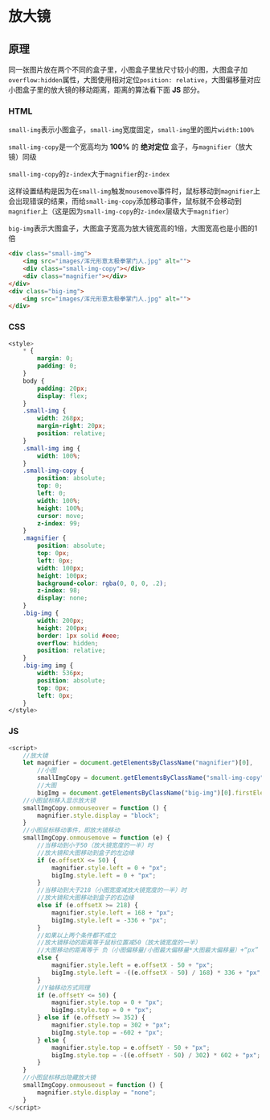 # 放大镜

## 原理

同一张图片放在两个不同的盒子里，小图盒子里放尺寸较小的图，大图盒子加`overflow:hidden`属性，大图使用相对定位`position: relative`，大图偏移量对应小图盒子里的放大镜的移动距离，距离的算法看下面 **JS** 部分。

### HTML

`small-img`表示小图盒子，`small-img`宽度固定，`small-img`里的图片`width:100%`

`small-img-copy`是一个宽高均为 **100%** 的 **绝对定位** 盒子，与`magnifier`（放大镜）同级

`small-img-copy`的`z-index`大于`magnifier`的`z-index`

这样设置结构是因为在`small-img`触发`mousemove`事件时，鼠标移动到`magnifier`上会出现错误的结果，而给`small-img-copy`添加移动事件，鼠标就不会移动到`magnifier`上（这是因为`small-img-copy`的`z-index`层级大于`magnifier`）

`big-img`表示大图盒子，大图盒子宽高为放大镜宽高的1倍，大图宽高也是小图的1倍

```html
<div class="small-img">
    <img src="images/浑元形意太极拳掌门人.jpg" alt="">
    <div class="small-img-copy"></div>
    <div class="magnifier"></div>
</div>
<div class="big-img">
    <img src="images/浑元形意太极拳掌门人.jpg" alt="">
</div>
```

### CSS

```css
<style>
    * {
        margin: 0;
        padding: 0;
    }
    body {
        padding: 20px;
        display: flex;
    }
    .small-img {
        width: 268px;
        margin-right: 20px;
        position: relative;
    }
    .small-img img {
        width: 100%;
    }
    .small-img-copy {
        position: absolute;
        top: 0;
        left: 0;
        width: 100%;
        height: 100%;
        cursor: move;
        z-index: 99;
    }
    .magnifier {
        position: absolute;
        top: 0px;
        left: 0px;
        width: 100px;
        height: 100px;
        background-color: rgba(0, 0, 0, .2);
        z-index: 98;
        display: none;
    }
    .big-img {
        width: 200px;
        height: 200px;
        border: 1px solid #eee;
        overflow: hidden;
        position: relative;
    }
    .big-img img {
        width: 536px;
        position: absolute;
        top: 0px;
        left: 0px;
    }
</style>
```

### JS

```javascript
<script>
    //放大镜
    let magnifier = document.getElementsByClassName("magnifier")[0],
        //小图
        smallImgCopy = document.getElementsByClassName("small-img-copy")[0],
        //大图
        bigImg = document.getElementsByClassName("big-img")[0].firstElementChild;
    //小图鼠标移入显示放大镜
    smallImgCopy.onmouseover = function () {
        magnifier.style.display = "block";
    }
    //小图鼠标移动事件，即放大镜移动
    smallImgCopy.onmousemove = function (e) {
        //当移动到小于50（放大镜宽度的一半）时
        //放大镜和大图移动到盒子的左边缘
        if (e.offsetX <= 50) {
            magnifier.style.left = 0 + "px";
            bigImg.style.left = 0 + "px";
        }
        //当移动到大于218（小图宽度减放大镜宽度的一半）时
        //放大镜和大图移动到盒子的右边缘
        else if (e.offsetX >= 218) {
            magnifier.style.left = 168 + "px";
            bigImg.style.left = -336 + "px";
        }
        //如果以上两个条件都不成立
        //放大镜移动的距离等于鼠标位置减50（放大镜宽度的一半）
        //大图移动的距离等于 负（小图偏移量/小图最大偏移量*大图最大偏移量）+“px”
        else {
            magnifier.style.left = e.offsetX - 50 + "px";
            bigImg.style.left = -((e.offsetX - 50) / 168) * 336 + "px";
        }
        //Y轴移动方式同理
        if (e.offsetY <= 50) {
            magnifier.style.top = 0 + "px";
            bigImg.style.top = 0 + "px";
        } else if (e.offsetY >= 352) {
            magnifier.style.top = 302 + "px";
            bigImg.style.top = -602 + "px";
        } else {
            magnifier.style.top = e.offsetY - 50 + "px";
            bigImg.style.top = -((e.offsetY - 50) / 302) * 602 + "px";
        }
    }
    //小图鼠标移出隐藏放大镜
    smallImgCopy.onmouseout = function () {
        magnifier.style.display = "none";
    }
</script>
```
